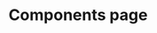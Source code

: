 ---
title: Components page
meta:
  ogTitle: Test og title?
  
components:
  
## Hero
- component_name: hero
  supertitle: Hero supertitle
  title: Hero title for everyone
  description: Hero description lorem ipsum carpe diem etc.
  cta_label: Hero CTA
  cta_url: hero-url
  img_src: "assets/img/hero-test.svg"

## Graph
- component_name: barGraph
  component_title: Groundbreaking efficacy research
  component_description: Based on a controlled study, schools that implemented Albert saw a TBD% improvement in test scores and a strong correlation between scores and Albert usage. Learn more about our methodology
  graphs:
  - graph_title: Improvement over time
    tab_label: Optional
    data:
    - bar_value: 80
      bar_color: "#DD5566"
      group_label: National Average

    - bar_value: 20
      group_label: Albert

  - graph_title: Usage vs Performance
    tab_label: "Optional #2"
    data:
    - bar_value: 100
      bar_label: Year 1
      group_label: Before Albert

    - bar_value: 40
      bar_label: Year 2

    - bar_value: 60
      bar_label: Year 3
      group_label: After Albert

    - bar_value: 90
      bar_label: Year 4

#Testimonial
- component_name: testimonials
  title: testimonials
  testimonialItems:
  - title: Title 1
    quote: Based on a Based on a controlled study, schools that implemented Albert saw a TBD% improvement in test scores and a strong correlation between scores and Albert usage. Learn more about our methodology controlled study, schools that implemented Albert saw a TBD% improvement in test scores and a strong correlation between scores and Albert usage. Learn more about our methodology
    teacher_name: Name 1
    teacher_img_src: "assets/img/random-img3.svg"
    teacher_type: Teacher type 1
    teacher_level: Teacher level 1
    teacher_location: Chicago, IL 1

  - title: Title 2
    quote: quote 2 lorem ipsum ipsum lorem ipsum ipsum random text here that would be the quote
    teacher_img_src: "assets/img/random-img2.svg"
    teacher_name: Name 2
    teacher_type: Teacher type 2
    teacher_level: Teacher level 2
    location: Chicago, IL 2


## Feature list
- component_name: featureList
  title: Optional title for stagger components
  staggerItems:
  - supertitle: supertitle 1
    title: title 1
    cta_label: CTA 1
    cta_url: cta-1
    img_src: "assets/img/random-img3.svg"

  - supertitle: supertitle 2
    title: title 2
    cta_label: CTA 2
    cta_url: cta-2
    img_src: "assets/img/random-img2.svg"

- component_name: interstitial
  component_large: true
  cta_label: Request demo
  cta_link: ""
  description: Lorem ipsum this is a description of the area such as Request a demo to learn more about Albert.io

## Sales Roster
- component_name: salesRoster
  title: Meet the team
  description: As former educators, our School Success team intimately understand what makes for a successful Albert implementation, both within the classroom and across a school.
  cta_label: Contact us
  cta_url: ""
  salesRosterItems:
  - profile_img: "assets/img/random-img3.svg"
    name: Marc Deely

  - profile_img: "assets/img/random-img3.svg"
    name: Marcus Deely

  - profile_img: "assets/img/random-img3.svg"
    name: Marcus Aurelious

## Feature Grid
- component_name: featureGrid
  card_layout: true
  title: Grid title
  featureGridItems:
  - img_src: "assets/img/random-img3.svg"
    title: First grid title
    description: First grid description
    cta_label: First grid CTA
    cta_url: first-grid-cta

  - img_src: "assets/img/random-img2.svg"
    title: Second grid title
    description: Second grid description
    cta_label: Second grid CTA
    cta_url: second-grid-cta

  - img_src: "assets/img/random-img2.svg"
    title: Third grid title
    description: Third grid description
    cta_label: Third grid CTA
    cta_url: third-grid-cta

## Course preview
- component_name: coursePreview
  title: Learn anything
  group_title: K-12 Core
  cta_url: ""
  courseDomains:
  - domain: ELA
    domain_description: Description for domain here
    domain_cta_label: View more ELA
    domain_cta_url: ""
    courseCards:
    - card_group: ela
      card_img_src: "heart_of_darkness.svg"
      card_title: ELA subject 1

    - card_group: ela
      card_img_src: "heart_of_darkness.svg"
      card_title: ELA subject 2

  - domain: Social Studies
    domain_cta_label: View Social Studies
    domain_cta_url: ""
    courseCards:
    - card_group: social-studies
      card_title: social studies subject
      card_img_src: "heart_of_darkness.svg"

## Comic strip
- component_name: comicStrips
  comicStrips:
    - teacher_name: Mr. Zakaria
      teacher_img_src: "assets/img/random-img2.svg"
      comicPanels:
      - img_src: "assets/img/comic_1.png"
        caption: First panel of FIRST strip. Lorem ipsum lots of text would go here so that we can see an accurate representation of the amount of text that would display here. 

      - img_src: "assets/img/comic_2.png"
        caption: Second panel of FIRST strip. Lorem ipsum lots of text would go here so that we can see an accurate representation of the amount of text that would display here.

      - img_src: "assets/img/comic_3.png"
        caption: Third panel of FIRST strip.  Lorem ipsum lots of text would go here so that we can see an accurate representation of the amount of text that would display here.

      - img_src: "assets/img/comic_4.png"
        caption: Fourt panel of FIRST strip.  Lorem ipsum lots of text would go here so that we can see an accurate representation of the amount of text that would display here.

    - teacher_name: Mr. Secondeely
      teacher_img_src: "assets/img/random-img3.svg"
      comicPanels:
      - img_src: "assets/img/comic_1.png"
        caption: First panel of FIRST strip. Lorem ipsum lots of text would go here so that we can see an accurate representation of the amount of text that would display here. 
      
      - img_src: "assets/img/comic_1.png"
        caption: First panel of FIRST strip. Lorem ipsum
        
      - img_src: "assets/img/comic_2.png"
        caption: Second panel of FIRST strip. Lorem ipsum lots of text would go here so that we can see an accurate representation of the amount of text that would display here.

      - img_src: "assets/img/comic_3.png"
        caption: Third panel of FIRST strip.  Lorem ipsum lots of text would go here so that we can see an accurate representation of the amount of text that would display here.

    - teacher_name: Mr. Third person
      teacher_img_src: "assets/img/random-img2.svg"
      comicPanels:
      - img_src: "assets/img/comic_1.png"
        caption: First panel of FIRST strip. Lorem ipsum

      - img_src: "assets/img/comic_1.png"
        caption: First panel of FIRST strip. Lorem ipsum

      - img_src: "assets/img/comic_1.png"
        caption: First panel of FIRST strip. Lorem ipsum lots of text would go here so that we can see an accurate representation of the amount of text that would display here. 

      - img_src: "assets/img/comic_2.png"
        caption: Second panel of FIRST strip. Lorem ipsum lots of text would go here so that we can see an accurate representation of the amount of text that would display here.

## Hero
- component_name: hero
  title: Second title
  description: Second description
  cta_label: Hero CTA
  cta_url: hero-url
  img_src: "assets/img/random-img3.svg"

## Tab bar
- component_name: tabBar
  tabBarItems:
  - img_src: "assets/img/random-img3.svg"
    label: Item 1
    # url: "path/to/page" THIS IS OPTIONAL

  - img_src: "assets/img/hero-test.svg"
    label: Item 2

## Slideshow
- component_name: slideshow
  title: Learn by doing
  description: Slideshow description
  slideshowItems:
  - title: Immediate feedback
    description: Our detailed explanations let learners address misconceptions and build context as they practice. Each interaction feels like having a personal tutor, on-demand.
    img_src: "assets/img/hero-test.svg"

  - title: Personalization
    description: Learners can customize their learning experience to fit their needs and interests to always stay motivated and engaged. 
    img_src: "assets/img/random-img3.svg"

  - title: Engaging formats
    description: Our question formats provide learners with multiple ways to learn and make the content come alive like pencil and paper never could.
    img_src: "assets/img/random-img2.svg"

## Prefooter
- component_name: preFooter
  # left:
  #   img_src: "assets/img/random-img.svg"
  #   title: Left title
  #   description: Left description
  #   cta_label: Left CTA
  #   cta_url: left-cta
  # right:
  #   img_src: "assets/img/random-img2.svg"
  #   title: Right title
  #   description: Right description
  #   cta_label: Right CTA
  #   cta_url: right-cta
---